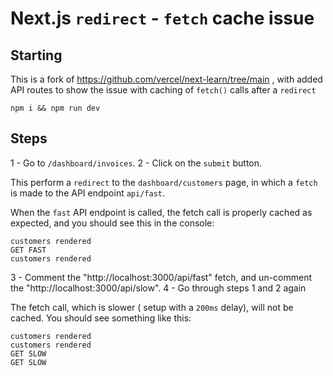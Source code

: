 # Next.js `redirect` - `fetch` cache issue

## Starting
This is a fork of https://github.com/vercel/next-learn/tree/main , with added API routes to show the issue with caching of `fetch()` calls after a `redirect`

```
npm i && npm run dev
```

## Steps
1 - Go to `/dashboard/invoices`.
2 - Click on the `submit` button.

This perform a `redirect` to the `dashboard/customers` page, in which a `fetch` is made to the API endpoint `api/fast`.

When the `fast` API endpoint is called, the fetch call is properly cached as expected, and you should see this in the console:

```
customers rendered
GET FAST
customers rendered
```

3 - Comment the "http://localhost:3000/api/fast" fetch, and un-comment  the "http://localhost:3000/api/slow".
4 - Go through steps 1 and 2 again

The fetch call, which is slower ( setup with a `200ms` delay), will not be cached. You should see something like this:

```
customers rendered
customers rendered
GET SLOW
GET SLOW
```